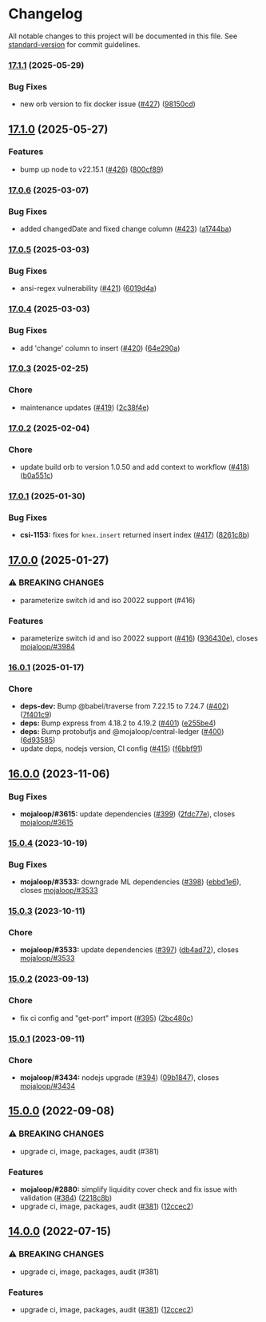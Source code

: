# Changelog

All notable changes to this project will be documented in this file. See [standard-version](https://github.com/conventional-changelog/standard-version) for commit guidelines.

### [17.1.1](https://github.com/mojaloop/central-settlement/compare/v17.1.0...v17.1.1) (2025-05-29)


### Bug Fixes

* new orb version to fix docker issue ([#427](https://github.com/mojaloop/central-settlement/issues/427)) ([98150cd](https://github.com/mojaloop/central-settlement/commit/98150cdc2988cffb82b2d6d7b043a0ab94c09909))

## [17.1.0](https://github.com/mojaloop/central-settlement/compare/v17.0.6...v17.1.0) (2025-05-27)


### Features

* bump up node to v22.15.1 ([#426](https://github.com/mojaloop/central-settlement/issues/426)) ([800cf89](https://github.com/mojaloop/central-settlement/commit/800cf89e414a867884673870a93d464b4f10ead1))

### [17.0.6](https://github.com/mojaloop/central-settlement/compare/v17.0.5...v17.0.6) (2025-03-07)


### Bug Fixes

* added changedDate and fixed change column ([#423](https://github.com/mojaloop/central-settlement/issues/423)) ([a1744ba](https://github.com/mojaloop/central-settlement/commit/a1744bafd391f5c38578f3c5931d9b2e0324a718))

### [17.0.5](https://github.com/mojaloop/central-settlement/compare/v17.0.4...v17.0.5) (2025-03-03)


### Bug Fixes

* ansi-regex vulnerability ([#421](https://github.com/mojaloop/central-settlement/issues/421)) ([6019d4a](https://github.com/mojaloop/central-settlement/commit/6019d4abfdaba1bbea2da8f6beedc4a5d5dcad72))

### [17.0.4](https://github.com/mojaloop/central-settlement/compare/v17.0.3...v17.0.4) (2025-03-03)


### Bug Fixes

* add 'change' column to insert ([#420](https://github.com/mojaloop/central-settlement/issues/420)) ([64e290a](https://github.com/mojaloop/central-settlement/commit/64e290a287f0d34cf7dff6d70a2b465db1603f86))

### [17.0.3](https://github.com/mojaloop/central-settlement/compare/v17.0.2...v17.0.3) (2025-02-25)


### Chore

* maintenance updates ([#419](https://github.com/mojaloop/central-settlement/issues/419)) ([2c38f4e](https://github.com/mojaloop/central-settlement/commit/2c38f4eee91fcd85c8bee235bc456ddd5fc155eb))

### [17.0.2](https://github.com/mojaloop/central-settlement/compare/v17.0.1...v17.0.2) (2025-02-04)


### Chore

* update build orb to version 1.0.50 and add context to workflow ([#418](https://github.com/mojaloop/central-settlement/issues/418)) ([b0a551c](https://github.com/mojaloop/central-settlement/commit/b0a551c2e32a52e65affbd4f632e08b0eb286a89))

### [17.0.1](https://github.com/mojaloop/central-settlement/compare/v17.0.0...v17.0.1) (2025-01-30)


### Bug Fixes

* **csi-1153:** fixes for `knex.insert` returned insert index ([#417](https://github.com/mojaloop/central-settlement/issues/417)) ([8261c8b](https://github.com/mojaloop/central-settlement/commit/8261c8ba81472b7fb464497c731db7b08b8ae0eb))

## [17.0.0](https://github.com/mojaloop/central-settlement/compare/v16.0.1...v17.0.0) (2025-01-27)


### ⚠ BREAKING CHANGES

* parameterize switch id and iso 20022 support (#416)

### Features

* parameterize switch id and iso 20022 support ([#416](https://github.com/mojaloop/central-settlement/issues/416)) ([936430e](https://github.com/mojaloop/central-settlement/commit/936430e673b45a93fdd1ca603a4eda44db66f3fd)), closes [mojaloop/#3984](https://github.com/mojaloop/project/issues/3984)

### [16.0.1](https://github.com/mojaloop/central-settlement/compare/v16.0.0...v16.0.1) (2025-01-17)


### Chore

* **deps-dev:** Bump @babel/traverse from 7.22.15 to 7.24.7 ([#402](https://github.com/mojaloop/central-settlement/issues/402)) ([7f401c9](https://github.com/mojaloop/central-settlement/commit/7f401c9c8c0e0fadfd5a231d73ce8dcc75e8a34a))
* **deps:** Bump express from 4.18.2 to 4.19.2 ([#401](https://github.com/mojaloop/central-settlement/issues/401)) ([e255be4](https://github.com/mojaloop/central-settlement/commit/e255be4ac6ffd711a265041e0d1d23a5f3821335))
* **deps:** Bump protobufjs and @mojaloop/central-ledger ([#400](https://github.com/mojaloop/central-settlement/issues/400)) ([6d93585](https://github.com/mojaloop/central-settlement/commit/6d93585b23ff21a35b03545757fd91b0961f6934))
* update deps, nodejs version, CI config ([#415](https://github.com/mojaloop/central-settlement/issues/415)) ([f6bbf91](https://github.com/mojaloop/central-settlement/commit/f6bbf91a551439d3e3b060e9b23e4ef377b47973))

## [16.0.0](https://github.com/mojaloop/central-settlement/compare/v15.0.4...v16.0.0) (2023-11-06)


### Bug Fixes

* **mojaloop/#3615:** update dependencies ([#399](https://github.com/mojaloop/central-settlement/issues/399)) ([2fdc77e](https://github.com/mojaloop/central-settlement/commit/2fdc77e7e27bb4cd668b05d229dd94831919d049)), closes [mojaloop/#3615](https://github.com/mojaloop/project/issues/3615)

### [15.0.4](https://github.com/mojaloop/central-settlement/compare/v15.0.3...v15.0.4) (2023-10-19)


### Bug Fixes

* **mojaloop/#3533:** downgrade ML dependencies ([#398](https://github.com/mojaloop/central-settlement/issues/398)) ([ebbd1e6](https://github.com/mojaloop/central-settlement/commit/ebbd1e6228a1e0d881494b3a801159fe540b0f2e)), closes [mojaloop/#3533](https://github.com/mojaloop/project/issues/3533)

### [15.0.3](https://github.com/mojaloop/central-settlement/compare/v15.0.2...v15.0.3) (2023-10-11)


### Chore

* **mojaloop/#3533:** update dependencies ([#397](https://github.com/mojaloop/central-settlement/issues/397)) ([db4ad72](https://github.com/mojaloop/central-settlement/commit/db4ad72e464d9f616719b2c07c4c5f760e8b3767)), closes [mojaloop/#3533](https://github.com/mojaloop/project/issues/3533)

### [15.0.2](https://github.com/mojaloop/central-settlement/compare/v15.0.1...v15.0.2) (2023-09-13)


### Chore

* fix ci config and "get-port" import ([#395](https://github.com/mojaloop/central-settlement/issues/395)) ([2bc480c](https://github.com/mojaloop/central-settlement/commit/2bc480c810fee977d018d42341e5c9544dfb9c74))

### [15.0.1](https://github.com/mojaloop/central-settlement/compare/v15.0.0...v15.0.1) (2023-09-11)


### Chore

* **mojaloop/#3434:** nodejs upgrade ([#394](https://github.com/mojaloop/central-settlement/issues/394)) ([09b1847](https://github.com/mojaloop/central-settlement/commit/09b1847432f2b44a81aef53ecda4c3afa8f77eb3)), closes [mojaloop/#3434](https://github.com/mojaloop/project/issues/3434)

## [15.0.0](https://github.com/mojaloop/central-settlement/compare/v13.4.1...v15.0.0) (2022-09-08)


### ⚠ BREAKING CHANGES

* upgrade ci, image, packages, audit (#381)

### Features

* **mojaloop/#2880:** simplify liquidity cover check and fix issue with validation ([#384](https://github.com/mojaloop/central-settlement/issues/384)) ([2218c8b](https://github.com/mojaloop/central-settlement/commit/2218c8ba9b410e51ba891bfedddf2d494606a11a))
* upgrade ci, image, packages, audit ([#381](https://github.com/mojaloop/central-settlement/issues/381)) ([12ccec2](https://github.com/mojaloop/central-settlement/commit/12ccec2a3b25d2569b352483a3da3fd7455600f6))

## [14.0.0](https://github.com/mojaloop/central-settlement/compare/v13.4.1...v14.0.0) (2022-07-15)


### ⚠ BREAKING CHANGES

* upgrade ci, image, packages, audit (#381)

### Features

* upgrade ci, image, packages, audit ([#381](https://github.com/mojaloop/central-settlement/issues/381)) ([12ccec2](https://github.com/mojaloop/central-settlement/commit/12ccec2a3b25d2569b352483a3da3fd7455600f6))
